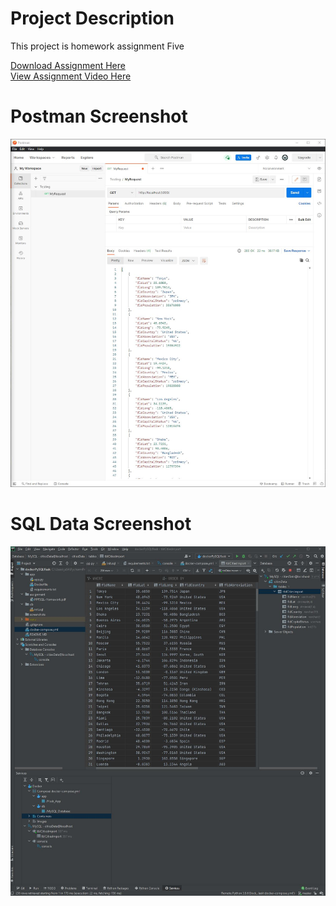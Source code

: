 # Project Description
This project is homework assignment Five 

[Download Assignment Here](assignment/PPFSQL-Homework.pdf)  
[View Assignment Video Here](https://www.youtube.com/watch?v=QbMWNgrfAFg)
# Postman Screenshot
![Postman Request Output](screenshots/dockerPySQLflaskss2.JPG)
# SQL Data Screenshot
![PyCharm Data Query](screenshots/dockerPySQLss1.JPG)
